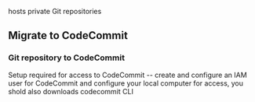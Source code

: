 hosts private Git repositories
## Migrate to CodeCommit
### Git repository to CodeCommit
Setup required for access to CodeCommit -- create and configure an IAM user for CodeCommit and configure your local computer for access, you shold also downloads codecommit CLI  
